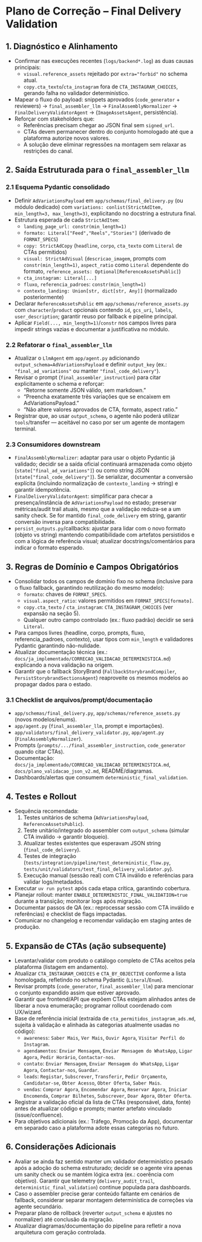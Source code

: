 # Plano de Correção – Final Delivery Validation

## 1. Diagnóstico e Alinhamento
- Confirmar nas execuções recentes (`logs/backend*.log`) as duas causas principais:  
  - `visual.reference_assets` rejeitado por `extra="forbid"` no schema atual.  
  - `copy.cta_texto`/`cta_instagram` fora de `CTA_INSTAGRAM_CHOICES`, gerando falha no validador determinístico.
- Mapear o fluxo do payload: snippets aprovados (`code_generator` + reviewers) → `final_assembler_llm` → `FinalAssemblyNormalizer` → `FinalDeliveryValidatorAgent` → (`ImageAssetsAgent`, persistência).  
- Reforçar com stakeholders que:  
  - Referências precisam chegar ao JSON final sem `signed_url`.  
  - CTAs devem permanecer dentro do conjunto homologado até que a plataforma autorize novos valores.  
  - A solução deve eliminar regressões na montagem sem relaxar as restrições do canal.

## 2. Saída Estruturada para o `final_assembler_llm`

### 2.1 Esquema Pydantic consolidado
- Definir `AdVariationsPayload` em `app/schemas/final_delivery.py` (ou módulo dedicado) com `variations: conlist(StrictAdItem, min_length=3, max_length=3)`, explicitando no docstring a estrutura final.  
- Estrutura esperada de cada `StrictAdItem`:  
  - `landing_page_url: constr(min_length=1)`  
  - `formato: Literal["Feed","Reels","Stories"]` (derivado de `FORMAT_SPECS`)  
  - `copy: StrictAdCopy` (`headline`, `corpo`, `cta_texto` com `Literal` de CTAs permitidos)  
  - `visual: StrictAdVisual` (`descricao_imagem`, prompts com `constr(min_length=1)`, `aspect_ratio` como `Literal` dependente do formato, `reference_assets: Optional[ReferenceAssetsPublic]`)  
  - `cta_instagram: Literal[...]`  
  - `fluxo`, `referencia_padroes`: `constr(min_length=1)`  
  - `contexto_landing: Union[str, dict[str, Any]]` (normalizado posteriormente)  
- Declarar `ReferenceAssetsPublic` em `app/schemas/reference_assets.py` com `character`/`product` opcionais contendo `id`, `gcs_uri`, `labels`, `user_description`; garantir reuso por fallback e pipeline principal.  
- Aplicar `Field(..., min_length=1)`/`constr` nos campos livres para impedir strings vazias e documentar a justificativa no módulo.

### 2.2 Refatorar o `final_assembler_llm`
- Atualizar o `LlmAgent` em `app/agent.py` adicionando `output_schema=AdVariationsPayload` e definir `output_key` (ex.: `"final_ad_variations"` ou manter `"final_code_delivery"`).  
- Revisar o prompt (`final_assembler_instruction`) para citar explicitamente o schema e reforçar:  
  - “Retorne somente JSON válido, sem markdown.”  
  - “Preencha exatamente três variações que se encaixem em AdVariationsPayload.”  
  - “Não altere valores aprovados de CTA, formato, aspect ratio.”  
- Registrar que, ao usar `output_schema`, o agente não poderá utilizar `tools`/transfer — aceitável no caso por ser um agente de montagem terminal.

### 2.3 Consumidores downstream
- `FinalAssemblyNormalizer`: adaptar para usar o objeto Pydantic já validado; decidir se a saída oficial continuará armazenada como objeto (`state["final_ad_variations"]`) ou como string JSON (`state["final_code_delivery"]`). Se serializar, documentar a conversão explícita (incluindo normalização de `contexto_landing` → string) e garantir idempotência.  
- `FinalDeliveryValidatorAgent`: simplificar para checar a presença/instância de `AdVariationsPayload` no estado; preservar métricas/audit trail atuais, mesmo que a validação reduza-se a um sanity check. Se for mantido `final_code_delivery` em string, garantir conversão inversa para compatibilidade.  
- `persist_outputs.py`/callbacks: ajustar para lidar com o novo formato (objeto vs string) mantendo compatibilidade com artefatos persistidos e com a lógica de referência visual; atualizar docstrings/comentários para indicar o formato esperado.

## 3. Regras de Domínio e Campos Obrigatórios
- Consolidar todos os campos de domínio fixo no schema (inclusive para o fluxo fallback, garantindo reutilização do mesmo modelo):  
  - `formato`: chaves de `FORMAT_SPECS`.  
  - `visual.aspect_ratio`: valores permitidos em `FORMAT_SPECS[formato]`.  
  - `copy.cta_texto` / `cta_instagram`: `CTA_INSTAGRAM_CHOICES` (ver expansão na seção 5).  
  - Qualquer outro campo controlado (ex.: fluxo padrão) decidir se será `Literal`.
- Para campos livres (headline, corpo, prompts, fluxo, referencia_padroes, contexto), usar tipos com `min_length` e validadores Pydantic garantindo não-nulidade.
- Atualizar documentação técnica (ex.: `docs/ja_implementado/CORRECAO_VALIDACAO_DETERMINISTICA.md`) explicando a nova validação na origem.
- Garantir que o fallback StoryBrand (`FallbackStorybrandCompiler`, `PersistStorybrandSectionsAgent`) reaproveite os mesmos modelos ao propagar dados para o estado.

### 3.1 Checklist de arquivos/prompt/documentação
- `app/schemas/final_delivery.py`, `app/schemas/reference_assets.py` (novos modelos/enums).  
- `app/agent.py` (`final_assembler_llm`, prompt e importações).  
- `app/validators/final_delivery_validator.py`, `app/agent.py` (`FinalAssemblyNormalizer`).  
- Prompts (`prompts/.../final_assembler_instruction`, `code_generator` quando citar CTAs).  
- Documentação: `docs/ja_implementado/CORRECAO_VALIDACAO_DETERMINISTICA.md`, `docs/plano_validacao_json_v2.md`, README/diagramas.  
- Dashboards/alertas que consumem `deterministic_final_validation`.

## 4. Testes e Rollout
- Sequência recomendada:  
  1. Testes unitários de schema (`AdVariationsPayload`, `ReferenceAssetsPublic`).  
  2. Teste unitário/integrado do assembler com `output_schema` (simular CTA inválido → garantir bloqueio).  
  3. Atualizar testes existentes que esperavam JSON string (`final_code_delivery`).  
  4. Testes de integração (`tests/integration/pipeline/test_deterministic_flow.py`, `tests/unit/validators/test_final_delivery_validator.py`).  
  5. Execução manual (sessão real) com CTA inválido e referências para validar logs/metadados.  
- Executar `uv run pytest` após cada etapa crítica, garantindo cobertura.  
- Planejar rollout: manter `ENABLE_DETERMINISTIC_FINAL_VALIDATION=true` durante a transição; monitorar logs após migração.  
- Documentar passos de QA (ex.: reprocessar sessão com CTA inválido e referências) e checklist de flags impactadas.  
- Comunicar no changelog e recomendar validação em staging antes de produção.

## 5. Expansão de CTAs (ação subsequente)
- Levantar/validar com produto o catálogo completo de CTAs aceitos pela plataforma (listagem em andamento).  
- Atualizar `CTA_INSTAGRAM_CHOICES` e `CTA_BY_OBJECTIVE` conforme a lista homologada, refletindo no schema Pydantic (`Literal`/`Enum`).  
- Revisar prompts (`code_generator`, `final_assembler_llm`) para mencionar o conjunto expandido assim que estiver aprovado.  
- Garantir que frontend/API que expõem CTAs estejam alinhados antes de liberar a nova enumeração; programar rollout coordenado com UX/wizard.  
- Base de referência inicial (extraída de `cta_permitidos_instagram_ads.md`, sujeita à validação e alinhada às categorias atualmente usadas no código):  
  - `awareness`: `Saber Mais`, `Ver Mais`, `Ouvir Agora`, `Visitar Perfil do Instagram`.  
  - `agendamentos`: `Enviar Mensagem`, `Enviar Mensagem do WhatsApp`, `Ligar Agora`, `Pedir Horário`, `Contactar-nos`.  
  - `contato`: `Enviar Mensagem`, `Enviar Mensagem do WhatsApp`, `Ligar Agora`, `Contactar-nos`, `Guardar`.  
  - `leads`: `Registar`, `Subscrever`, `Transferir`, `Pedir Orçamento`, `Candidatar-se`, `Obter Acesso`, `Obter Oferta`, `Saber Mais`.  
  - `vendas`: `Comprar Agora`, `Encomendar Agora`, `Reservar Agora`, `Iniciar Encomenda`, `Comprar Bilhetes`, `Subscrever`, `Doar Agora`, `Obter Oferta`.  
- Registrar a validação oficial da lista de CTAs (responsável, data, fonte) antes de atualizar código e prompts; manter artefato vinculado (issue/confluence).  
- Para objetivos adicionais (ex.: Tráfego, Promoção da App), documentar em separado caso a plataforma adote essas categorias no futuro.

## 6. Considerações Adicionais
- Avaliar se ainda faz sentido manter um validador determinístico pesado após a adoção do schema estruturado; decidir se o agente vira apenas um sanity check ou se mantém lógica extra (ex.: coerência com objetivo). Garantir que telemetry (`delivery_audit_trail`, `deterministic_final_validation`) continue populada para dashboards.  
- Caso o assembler precise gerar conteúdo faltante em cenários de fallback, considerar separar montagem determinística de correções via agente secundário.  
- Preparar plano de rollback (reverter `output_schema` e ajustes no normalizer) até conclusão da migração.  
- Atualizar diagramas/documentação do pipeline para refletir a nova arquitetura com geração controlada.
